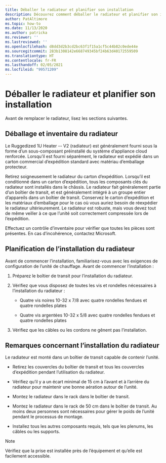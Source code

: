 ```yaml
---
title: Déballer le radiateur et planifier son installation
description: Découvrez comment déballer le radiateur et planifier son installation
author: PatAltimore
ms.topic: how-to
ms.date: 11/13/2020
ms.author: patricka
ms.reviewer: ''
ms.lastreviewed: ''
ms.openlocfilehash: d8dd3d2b3cd2bc63f1f15a1cf5c44b82c0ede44e
ms.sourcegitcommit: 283b1308142e668749345bf24b63d40172559509
ms.translationtype: HT
ms.contentlocale: fr-FR
ms.lasthandoff: 02/05/2021
ms.locfileid: "99571209"
---
```

# <a name="unpack-the-heater-and-plan-the-heater-installation"></a>Déballer le radiateur et planifier son installation

Avant de remplacer le radiateur, lisez les sections suivantes.

## <a name="unpacking-and-taking-inventory-of-the-heater"></a>Déballage et inventaire du radiateur

Le Ruggedized 1U Heater -- V2 (radiateur) est généralement fourni sous la forme d’un sous-composant préinstallé du système d’appliance cloud renforcée.
Lorsqu’il est fourni séparément, le radiateur est expédié dans un carton commercial d’expédition standard avec matériau d’emballage protecteur.

Retirez soigneusement le radiateur du carton d’expédition. Lorsqu’il est conditionné dans un carton d’expédition, tous les composants clés du radiateur sont installés dans le châssis. Le radiateur fait généralement partie d’un boîtier de transit, et est généralement intégré à un groupe entier d’appareils dans un boîtier de transit. Conservez le carton d’expédition et les matériaux d’emballage pour le cas où vous auriez besoin de réexpédier le radiateur ultérieurement. Le radiateur est robuste, mais vous devez tout de même veiller à ce que l’unité soit correctement compressée lors de l’expédition.

Effectuez un contrôle d’inventaire pour vérifier que toutes les pièces sont présentes. En cas d’incohérence, contactez Microsoft.

## <a name="heater-installation-planning"></a>Planification de l’installation du radiateur

Avant de commencer l’installation, familiarisez-vous avec les exigences de configuration de l’unité de chauffage. Avant de commencer l’installation :

1.  Préparez le boîtier de transit pour l’installation du radiateur.

2.  Vérifiez que vous disposez de toutes les vis et rondelles nécessaires à l’installation du radiateur :

    -   Quatre vis noires 10-32 x 7/8 avec quatre rondelles fendues et quatre rondelles plates

    -   Quatre vis argentées 10-32 x 5/8 avec quatre rondelles fendues et quatre rondelles plates

3.  Vérifiez que les câbles ou les cordons ne gênent pas l’installation.

## <a name="heater-installation-notes"></a>Remarques concernant l’installation du radiateur

Le radiateur est monté dans un boîtier de transit capable de contenir l’unité.

-   Retirez les couvercles du boîtier de transit et tous les couvercles d’expédition pendant l’utilisation du radiateur.

-   Vérifiez qu’il y a un écart minimal de 15 cm à l’avant et à l’arrière du radiateur pour maintenir une bonne aération autour de l’unité.

-   Montez le radiateur dans le rack dans le boîtier de transit.

-   Montez le radiateur dans le rack de 50 cm dans le boîtier de transit. Au moins deux personnes sont nécessaires pour gérer le poids de l’unité pendant le processus de montage.

-   Installez tous les autres composants requis, tels que les plenums, les câbles ou les supports.

> [!NOTE]
> Vérifiez que la prise est installée près de l’équipement et qu’elle est facilement accessible.


